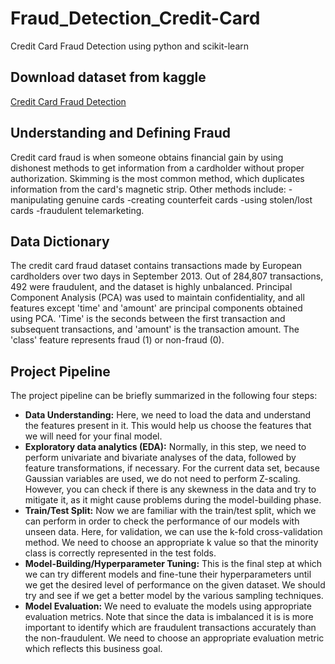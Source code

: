 # Fraud_Detection_Credit-Card
Credit Card Fraud Detection using python and scikit-learn

## Download dataset from kaggle
[Credit Card Fraud Detection](https://www.kaggle.com/datasets/mlg-ulb/creditcardfraud)

## Understanding and Defining Fraud

Credit card fraud is when someone obtains financial gain by using dishonest methods to get information from a cardholder without proper authorization. Skimming is the most common method, which duplicates information from the card's magnetic strip. Other methods include:
-manipulating genuine cards
-creating counterfeit cards
-using stolen/lost cards
-fraudulent telemarketing.

## Data Dictionary

The credit card fraud dataset contains transactions made by European cardholders over two days in September 2013. Out of 284,807 transactions, 492 were fraudulent, and the dataset is highly unbalanced. Principal Component Analysis (PCA) was used to maintain confidentiality, and all features except 'time' and 'amount' are principal components obtained using PCA. 'Time' is the seconds between the first transaction and subsequent transactions, and 'amount' is the transaction amount. The 'class' feature represents fraud (1) or non-fraud (0).


## Project Pipeline

The project pipeline can be briefly summarized in the following four steps:

- **Data Understanding:** Here, we need to load the data and understand the features present in it. This would help us choose the features that we will need for your final model.
- **Exploratory data analytics (EDA):** Normally, in this step, we need to perform univariate and bivariate analyses of the data, followed by feature transformations, if necessary. For the current data set, because Gaussian variables are used, we do not need to perform Z-scaling. However, you can check if there is any skewness in the data and try to mitigate it, as it might cause problems during the model-building phase.
- **Train/Test Split:** Now we are familiar with the train/test split, which we can perform in order to check the performance of our models with unseen data. Here, for validation, we can use the k-fold cross-validation method. We need to choose an appropriate k value so that the minority class is correctly represented in the test folds.
- **Model-Building/Hyperparameter Tuning:** This is the final step at which we can try different models and fine-tune their hyperparameters until we get the desired level of performance on the given dataset. We should try and see if we get a better model by the various sampling techniques.
- **Model Evaluation:** We need to evaluate the models using appropriate evaluation metrics. Note that since the data is imbalanced it is is more important to identify which are fraudulent transactions accurately than the non-fraudulent. We need to choose an appropriate evaluation metric which reflects this business goal.